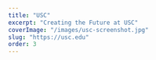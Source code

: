 ```yaml
---
title: "USC"
excerpt: "Creating the Future at USC"
coverImage: "/images/usc-screenshot.jpg"
slug: "https://usc.edu"
order: 3
---
```

